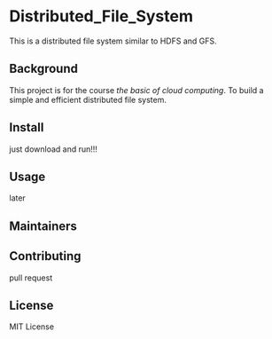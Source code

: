 # Distributed_File_System
This is a distributed file system similar to HDFS and GFS.

## Background
This project is for the course <i>the basic of cloud computing</i>. To build a simple and efficient distributed file system.

## Install
just download and run!!!

## Usage
later

## Maintainers

## Contributing
pull request

## License

MIT License
